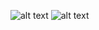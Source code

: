 ![alt text](https://raw.githubusercontent.com/crazywifi/Python_Nmap_Scanner/master/Single_Port_Scan.png)
![alt text](https://raw.githubusercontent.com/crazywifi/Python_Nmap_Scanner/master/Port_Range_Scan.png)
